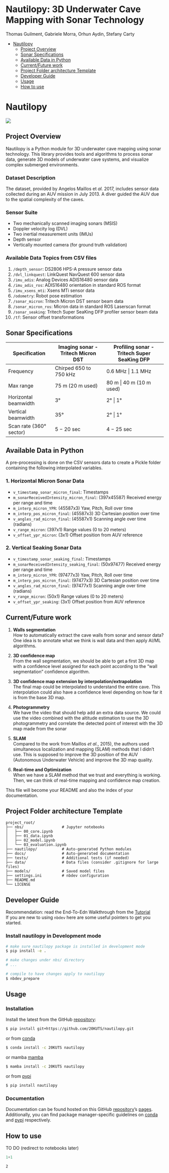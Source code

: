 # Nautilopy: 3D Underwater Cave Mapping with Sonar Technology
Thomas Guilment, Gabriele Morra, Orhun Aydin, Stefany Carty

- [Nautilopy](#nautilopy)
  - [Project Overview](#project-overview)
  - [Sonar Specifications](#sonar-specifications)
  - [Available Data in Python](#available-data-in-python)
  - [Current/Future work](#currentfuture-work)
  - [Project Folder architecture
    Template](#project-folder-architecture-template)
  - [Developer Guide](#developer-guide)
  - [Usage](#usage)
  - [How to use](#how-to-use)

<!-- WARNING: THIS FILE WAS AUTOGENERATED! DO NOT EDIT! -->

# Nautilopy

![](../img/Logo_nautilopy_tiny.png)

## Project Overview

Nautilopy is a Python module for 3D underwater cave mapping using sonar
technology. This library provides tools and algorithms to process sonar
data, generate 3D models of underwater cave systems, and visualize
complex submerged environments.

### Dataset Description

The dataset, provided by Angelos Maillos et *al.* 2017, includes sensor
data collected during an AUV mission in July 2013. A diver guided the
AUV due to the spatial complexity of the caves.

### Sensor Suite

- Two mechanically scanned imaging sonars (MSIS)
- Doppler velocity log (DVL)
- Two inertial measurement units (IMUs)
- Depth sensor
- Vertically mounted camera (for ground truth validation)

### Available Data Topics from CSV files

1.  `/depth_sensor`: DS2806 HPS-A pressure sensor data
2.  `/dvl_linkquest`: LinkQuest NavQuest 600 sensor data
3.  `/imu_adis`: Analog Devices ADIS16480 sensor data
4.  `/imu_adis_ros`: ADIS16480 orientation in standard ROS format
5.  `/imu_xsens_mti`: Xsens MTi sensor data
    <!-- REMOVED (FILE TOO LARGE) 6. `/imu_xsens_mti_ros`: Xsens MTi orientation in standard ROS format -->
6.  `/odometry`: Robot pose estimation
7.  `/sonar_micron`: Tritech Micron DST sensor beam data
8.  `/sonar_micron_ros`: Micron data in standard ROS Laserscan format
9.  `/sonar_seaking`: Tritech Super SeaKing DFP profiler sensor beam
    data
    <!-- REMOVED (FILE TOO LARGE) 11. `/sonar_seaking_ros`: Profiler data in standard ROS Laserscan format -->
10. `/tf`: Sensor offset transformations

## Sonar Specifications

| Specification | Imaging sonar - Tritech Micron DST | Profiling sonar - Tritech Super SeaKing DFP |
|----|----|----|
| Frequency | Chirped 650 to 750 kHz | 0.6 MHz \| 1.1 MHz |
| Max range | 75 m (20 m used) | 80 m \| 40 m (10 m used) |
| Horizontal beamwidth | 3° | 2° \| 1° |
| Vertical beamwidth | 35° | 2° \| 1° |
| Scan rate (360° sector) | 5 − 20 sec | 4 − 25 sec |

## Available Data in Python

A pre-processing is done on the CSV sensors data to create a Pickle
folder containing the following interpolated variables.

### 1. Horizontal Micron Sonar Data

- `v_timestamp_sonar_micron_final`: Timestamps
- `m_sonarReceivedIntensity_micron_final`: (397x45587) Received energy
  per range and time
- `m_interp_micron_YPR`: (45587x3) Yaw, Pitch, Roll over time
- `m_interp_pos_micron_final`: (45587x3) 3D Cartesian position over time
- `v_angles_rad_micron_final`: (45587x1) Scanning angle over time
  (radians)
- `v_range_micron`: (397x1) Range values (0 to 20 meters)
- `v_offset_ypr_micron`: (3x1) Offset position from AUV reference

### 2. Vertical Seaking Sonar Data

- `v_timestamp_sonar_seaking_final`: Timestamps
- `m_sonarReceivedIntensity_seaking_final`: (50x97477) Received energy
  per range and time
- `m_interp_micron_YPR`: (97477x3) Yaw, Pitch, Roll over time
- `m_interp_pos_micron_final`: (97477x3) 3D Cartesian position over time
- `v_angles_rad_micron_final`: (97477x1) Scanning angle over time
  (radians)
- `v_range_micron`: (50x1) Range values (0 to 20 meters)
- `v_offset_ypr_seaking`: (3x1) Offset position from AUV reference

## Current/Future work

1.  **Walls segmentation**  
    How to automatically extract the cave walls from sonar and sensor
    data? One idea is to annotate what we think is wall data and then
    apply AI/ML algorithms.

2.  **3D confidence map**  
    From the wall segmentation, we should be able to get a first 3D map
    with a confidence level assigned for each point according to the
    “wall segmentation” confidence algorithm.

3.  **3D confidence map extension by interpolation/extrapolation**  
    The final map could be interpolated to understand the entire cave.
    This interpolation could also have a confidence level depending on
    how far it is from the base 3D map.

4.  **Photogrammetry**  
    We have the video that should help add an extra data source. We
    could use the video combined with the altitude estimation to use the
    3D photogrammetry and correlate the detected point of interest with
    the 3D map made from the sonar

5.  **SLAM**  
    Compared to the work from Maillos *et al.*, 2015), the authors used
    simultaneous localization and mapping (SLAM) methods that I didn’t
    use. This is supposed to improve the 3D position of the AUV
    (Autonomous Underwater Vehicle) and improve the 3D map quality.

6.  **Real-time and Optimization**  
    When we have a SLAM method that we trust and everything is working.
    Then, we can think of real-time mapping and confidence map creation.

This file will become your README and also the index of your
documentation.

## Project Folder architecture Template

    project_root/
    ├── nbs/                 # Jupyter notebooks
    │   ├── 00_core.ipynb
    │   ├── 01_data.ipynb
    │   ├── 02_model.ipynb
    │   └── 03_evaluation.ipynb
    ├── nautilopy/           # Auto-generated Python modules
    ├── docs/                # Auto-generated documentation
    ├── tests/               # Additional tests (if needed)
    ├── data/                # Data files (consider .gitignore for large files)
    ├── models/              # Saved model files
    ├── settings.ini         # nbdev configuration
    ├── README.md
    └── LICENSE

## Developer Guide

Recommendation: read the End-To-Edn Walkthrough from the
[Tutorial](https://nbdev.fast.ai/tutorials/tutorial.html)  
If you are new to using `nbdev` here are some useful pointers to get you
started.

### Install nautilopy in Development mode

``` sh
# make sure nautilopy package is installed in development mode
$ pip install -e .

# make changes under nbs/ directory
# ...

# compile to have changes apply to nautilopy
$ nbdev_prepare
```

## Usage

### Installation

Install the latest from the GitHub
[repository](https://github.com/20KUTS/nautilopy):

``` sh
$ pip install git+https://github.com/20KUTS/nautilopy.git
```

or from [conda](https://anaconda.org/20KUTS/nautilopy)

``` sh
$ conda install -c 20KUTS nautilopy
```

or mamba
[mamba](https://mamba.readthedocs.io/en/latest/installation/mamba-installation.html)

``` sh
$ mamba install -c 20KUTS nautilopy
```

or from [pypi](https://pypi.org/project/nautilopy/)

``` sh
$ pip install nautilopy
```

### Documentation

Documentation can be found hosted on this GitHub
[repository](https://github.com/20KUTS/nautilopy)’s
[pages](https://20KUTS.github.io/nautilopy/). Additionally, you can find
package manager-specific guidelines on
[conda](https://anaconda.org/20KUTS/nautilopy) and
[pypi](https://pypi.org/project/nautilopy/) respectively.

## How to use

TO DO (redirect to notebooks later)

``` python
1+1
```

    2
